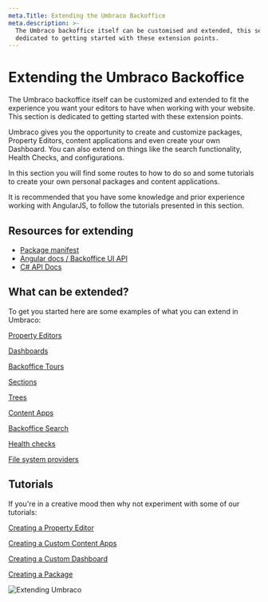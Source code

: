 ```yaml
---
meta.Title: Extending the Umbraco Backoffice
meta.description: >-
  The Umbraco backoffice itself can be customised and extended, this section is
  dedicated to getting started with these extension points.
---
```


# Extending the Umbraco Backoffice

The Umbraco backoffice itself can be customized and extended to fit the experience you want your editors to have when working with your website. This section is dedicated to getting started with these extension points.

Umbraco gives you the opportunity to create and customize packages, Property Editors, content applications and even create your own Dashboard. You can also extend on things like the search functionality, Health Checks, and configurations.

In this section you will find some routes to how to do so and some tutorials to create your own personal packages and content applications.

It is recommended that you have some knowledge and prior experience working with AngularJS, to follow the tutorials presented in this section.

## Resources for extending

* [Package manifest](../Extending/Property-Editors/Package-Manifest/index.md)
* [Angular docs / Backoffice UI API](../Reference/Angular/)
* [C# API Docs](../Reference/API-Documentation/)

## What can be extended?

To get you started here are some examples of what you can extend in Umbraco:

[Property Editors](../Extending/Property-Editors/)

[Dashboards](../Extending/Dashboards/)

[Backoffice Tours](../Extending/Backoffice-Tours/)

[Sections](../Extending/Section-Trees/sections/)

[Trees](../Extending/Section-Trees/trees/)

[Content Apps](../Extending/Content-Apps/)

[Backoffice Search](../Extending/Backoffice-Search/)

[Health checks](../Extending/Health-Check/)

[File system providers](../Extending/FileSystemProviders/)

## Tutorials

If you're in a creative mood then why not experiment with some of our tutorials:

[Creating a Property Editor](../Tutorials/Creating-a-Property-Editor/)

[Creating a Custom Content Apps](../Extending/Content-Apps/#creating-a-custom-content-app)

[Creating a Custom Dashboard](../Tutorials/Creating-a-Custom-Dashboard/)

[Creating a Package](../Extending/Packages/Creating-a-Package/)

![Extending Umbraco](../getting-started/developing-websites-with-umbraco/images/Headless\_Email\_hero\_780x405px.png)
